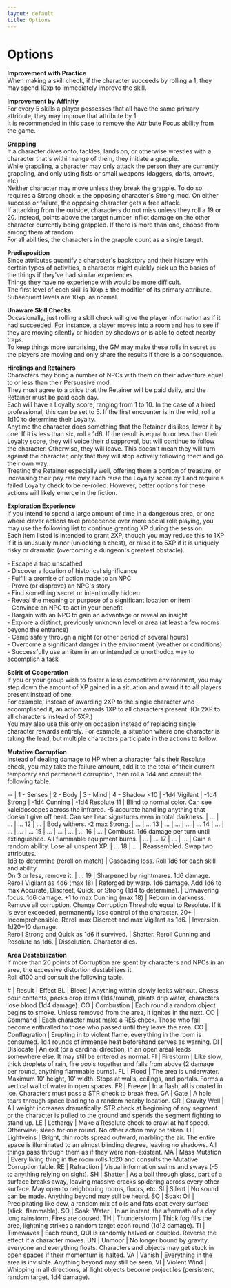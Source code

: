 ```yaml
---
layout: default
title: Options
---
```


# Options

**Improvement with Practice**  
When making a skill check, if the character succeeds by rolling a 1, they may spend 10xp to immediately improve the skill.

**Improvement by Affinity**  
For every 5 skills a player possesses that all have the same primary attribute, they may improve that attribute by 1.  
It is recommended in this case to remove the Attribute Focus ability from the game.

**Grappling**  
If a character dives onto, tackles, lands on, or otherwise wrestles with a character that's within range of them, they initiate a grapple.  
While grappling, a character may only attack the person they are currently grappling, and only using fists or small weapons (daggers, darts, arrows, etc).  
Neither character may move unless they break the grapple. To do so requires a Strong check ± the opposing character's Strong mod. On either success or failure, the opposing character gets a free attack.  
If attacking from the outside, characters do not miss unless they roll a 19 or 20. Instead, points above the target number inflict damage on the other character currently being grappled. If there is more than one, choose from among them at random.  
For all abilities, the characters in the grapple count as a single target.

**Predisposition**  
Since attributes quantify a character's backstory and their history with certain types of activities, a character might quickly pick up the basics of the things if they've had similar experiences.  
Things they have no experience with would be more difficult.  
The first level of each skill is 10xp ± the modifier of its primary attribute.  
Subsequent levels are 10xp, as normal.

**Unaware Skill Checks**  
Occasionally, just rolling a skill check will give the player information as if it had succeeded. For instance, a player moves into a room and has to see if they are moving silently or hidden by shadows or is able to detect nearby traps.  
To keep things more surprising, the GM may make these rolls in secret as the players are moving and only share the results if there is a consequence.

**Hirelings and Retainers**  
Characters may bring a number of NPCs with them on their adventure equal to or less than their Persuasive mod.  
They must agree to a price that the Retainer will be paid daily, and the Retainer must be paid each day.  
Each will have a Loyalty score, ranging from 1 to 10. In the case of a hired professional, this can be set to 5. If the first encounter is in the wild, roll a 1d10 to determine their Loyalty.  
Anytime the character does something that the Retainer dislikes, lower it by one. If it is less than six, roll a 1d6. If the result is equal to or less than their Loyalty score, they will voice their disapproval, but will continue to follow the character. Otherwise, they will leave. This doesn't mean they will turn against the character, only that they will stop actively following them and go their own way.  
Treating the Retainer especially well, offering them a portion of treasure, or increasing their pay rate may each raise the Loyalty score by 1 and require a failed Loyalty check to be re-rolled. However, better options for these actions will likely emerge in the fiction.

**Exploration Experience**  
If you intend to spend a large amount of time in a dangerous area, or one where clever actions take precedence over more social role playing, you may use the following list to continue granting XP during the session.  
Each item listed is intended to grant 2XP, though you may reduce this to 1XP if it is unusually minor (unlocking a chest), or raise it to 5XP if it is uniquely risky or dramatic (overcoming a dungeon's greatest obstacle).

\- Escape a trap unscathed  
\- Discover a location of historical significance  
\- Fulfill a promise of action made to an NPC  
\- Prove (or disprove) an NPC's story  
\- Find something secret or intentionally hidden  
\- Reveal the meaning or purpose of a significant location or item  
\- Convince an NPC to act in your benefit  
\- Bargain with an NPC to gain an advantage or reveal an insight  
\- Explore a distinct, previously unknown level or area (at least a few rooms beyond the entrance)  
\- Camp safely through a night (or other period of several hours)  
\- Overcome a significant danger in the environment (weather or conditions)  
\- Successfully use an item in an unintended or unorthodox way to accomplish a task

**Spirit of Cooperation**  
If you or your group wish to foster a less competitive environment, you may step down the amount of XP gained in a situation and award it to all players present instead of one.  
For example, instead of awarding 2XP to the single character who accomplished it, an action awards 1XP to all characters present. (Or 2XP to all characters instead of 5XP.)  
You may also use this only on occasion instead of replacing single character rewards entirely. For example, a situation where one character is taking the lead, but multiple characters participate in the actions to follow.

**Mutative Corruption**  
Instead of dealing damage to HP when a character fails their Resolute check, you may take the failure amount, add it to the total of their current temporary and permanent corruption, then roll a 1d4 and consult the following table.

--  | 1 - Senses    | 2 - Body    | 3 - Mind     | 4 - Shadow
<10 | -1d4 Vigilant | -1d4 Strong | -1d4 Cunning | -1d4 Resolute
11  | Blind to normal color. Can see kaleidoscopes across the infrared. -5 accurate handling anything that doesn't give off heat. Can see heat signatures even in total darkness. | ... | ... | ...
12  | ... | Body withers. -2 max Strong. | ... | ...
13  | ... | ... | ... | ...
14  | ... | ... | ... | ...
15  | ... | ... | ... | ...
16  | ... | Combust. 1d6 damage per turn until extinguished. All flammable equipment burns. | ... | ...
17  | ... | ... | Gain a random ability. Lose all unspent XP. | ...
18  | ... | Reassembled. Swap two attributes.<br />1d8 to determine (reroll on match) | Cascading loss. Roll 1d6 for each skill and ability.<br />On 3 or less, remove it. | ...
19  | Sharpened by nightmares. 1d6 damage. Reroll Vigilant as 4d6 (max 18) | Reforged by warp. 1d6 damage. Add 1d6 to max Accurate, Discreet, Quick, or Strong (1d4 to determine). | Unwavering focus. 1d6 damage. +1 to max Cunning (max 18) | Reborn in darkness. Remove all corruption. Change Corruption Threshold equal to Resolute. If it is ever exceeded, permanently lose control of the character.
20+ | Incomprehensible. Reroll max Discreet and max Vigilant as 1d6. | Inversion. 1d20+10 damage.<br />Reroll Strong and Quick as 1d6 if survived. | Shatter. Reroll Cunning and Resolute as 1d6. | Dissolution. Character dies.

**Area Destabilization**  
If more than 20 points of Corruption are spent by characters and NPCs in an area, the excessive distortion destabilizes it.  
Roll d100 and consult the following table.

\# | Result        | Effect
BL | Bleed         | Anything within slowly leaks without. Chests pour contents, packs drop items (1d4/round), plants drip water, characters lose blood (1d4 damage).
CO | Combustion    | Each round a random object begins to smoke. Unless removed from the area, it ignites in the next.
CO | Command       | Each character must make a RES check. Those who fail become enthralled to those who passed until they leave the area.
CO | Conflagration | Erupting in to violent flame, everything in the room is consumed. 1d4 rounds of immense heat beforehand serves as warning.
DI | Dislocate     | An exit (or a cardinal direction, in an open area) leads somewhere else. It may still be entered as normal.
FI | Firestorm     | Like slow, thick droplets of rain, fire pools together and falls from above (2 damage per round, anything flammable burns).
FL | Flood         | The area is underwater. Maximum 10' height, 10' width. Stops at walls, ceilings, and portals. Forms a vertical wall of water in open spaces.
FR | Freeze        | In a flash, all is coated in ice. Characters must pass a STR check to break free.
GA | Gate          | A hole tears through space leading to a random nearby location.
GR | Gravity Well  | All weight increases dramatically. STR check at beginning of any segment or the character is pulled to the ground and spends the segment fighting to stand up.
LE | Lethargy      | Make a Resolute check to crawl at half speed. Otherwise, sleep for one round. No other action may be taken.
LI | Lightveins    | Bright, thin roots spread outward, marbling the air. The entire space is illuminated to an almost blinding degree, leaving no shadows. All things pass through them as if they were non-existent.
MA | Mass Mutation | Every living thing in the room rolls 1d20 and consults the Mutative Corruption table.
RE | Refraction    | Visual information swims and sways (-5 to anything relying on sight).
SH | Shatter       | As a ball through glass, part of a surface breaks away, leaving massive cracks spidering across every other surface. May open to neighboring rooms, floors, etc.
SI | Silent        | No sound can be made. Anything beyond may still be heard.
SO | Soak: Oil     | Precipitating like dew, a random mix of oils and fats coat every surface (slick, flammable).
SO | Soak: Water   | In an instant, the aftermath of a day long rainstorm. Fires are doused.
TH | Thunderstorm  | Thick fog fills the area, lightning strikes a random target each round (1d12 damage).
TI | Timewaves     | Each round, QUI is randomly halved or doubled. Reverse the effect if a character moves.
UN | Unmoor        | No longer bound by gravity, everyone and everything floats. Characters and objects may get stuck in open spaces if their momentum is halted.
VA | Vanish        | Everything in the area is invisible. Anything beyond may still be seen.
VI | Violent Wind  | Whipping in all directions, all light objects become projectiles (persistent, random target, 1d4 damage).
